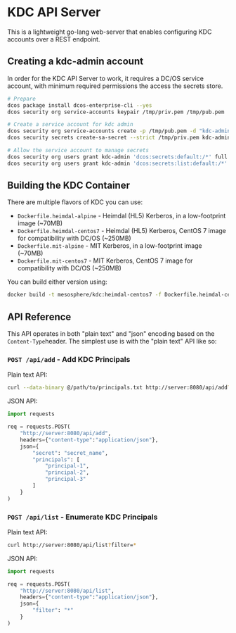 # KDC API Server

This is a lightweight go-lang web-server that enables configuring KDC accounts over a REST endpoint.

## Creating a kdc-admin account

In order for the KDC API Server to work, it requires a DC/OS service account, with minimum required permissions the access the secrets store.

```sh
# Prepare
dcos package install dcos-enterprise-cli --yes
dcos security org service-accounts keypair /tmp/priv.pem /tmp/pub.pem

# Create a service account for kdc admin
dcos security org service-accounts create -p /tmp/pub.pem -d "kdc-admin-sa" kdc-admin
dcos security secrets create-sa-secret --strict /tmp/priv.pem kdc-admin "/kdc-admin"

# Allow the service account to manage secrets
dcos security org users grant kdc-admin 'dcos:secrets:default:/*' full
dcos security org users grant kdc-admin 'dcos:secrets:list:default:/*' read
```

## Building the KDC Container

There are multiple flavors of KDC you can use:

* `Dockerfile.heimdal-alpine` - Heimdal (HL5) Kerberos, in a low-footprint image (~70MB)
* `Dockerfile.heimdal-centos7` - Heimdal (HL5) Kerberos, CentOS 7 image for compatibility with DC/OS (~250MB)
* `Dockerfile.mit-alpine` - MIT Kerberos, in a low-footprint image (~70MB)
* `Dockerfile.mit-centos7` - MIT Kerberos, CentOS 7 image for compatibility with DC/OS (~250MB)

You can build either version using:

```sh
docker build -t mesosphere/kdc:heimdal-centos7 -f Dockerfile.heimdal-centos7 .
```

## API Reference

This API operates in both "plain text" and "json" encoding based on the `Content-Type`header. The simplest use is with the "plain text" API like so:

### `POST /api/add` - Add KDC Principals 

Plain text API:

```sh
curl --data-binary @/path/to/principals.txt http://server:8080/api/add?secret=secret_name
```

JSON API:

```py
import requests

req = requests.POST(
    "http://server:8080/api/add",
    headers={"content-type":"application/json"},
    json={
        "secret": "secret_name",
        "principals": [
            "principal-1",
            "principal-2",
            "principal-3"
        ]
    }
)
```

### `POST /api/list` - Enumerate KDC Principals 

Plain text API:

```sh
curl http://server:8080/api/list?filter=*
```

JSON API:

```py
import requests

req = requests.POST(
    "http://server:8080/api/list",
    headers={"content-type":"application/json"},
    json={
        "filter": "*"
    }
)
```

